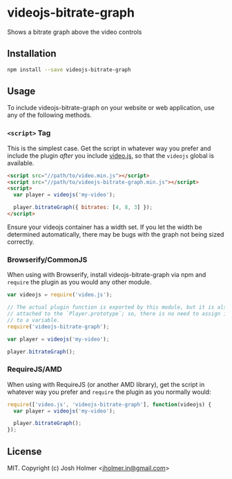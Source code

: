 # videojs-bitrate-graph

Shows a bitrate graph above the video controls

## Installation

```sh
npm install --save videojs-bitrate-graph
```

## Usage

To include videojs-bitrate-graph on your website or web application, use any of the following methods.

### `<script>` Tag

This is the simplest case. Get the script in whatever way you prefer and include the plugin _after_ you include [video.js][videojs], so that the `videojs` global is available.

```html
<script src="//path/to/video.min.js"></script>
<script src="//path/to/videojs-bitrate-graph.min.js"></script>
<script>
  var player = videojs('my-video');

  player.bitrateGraph({ bitrates: [4, 8, 3] });
</script>
```

Ensure your videojs container has a width set. If you let the width be determined automatically,
there may be bugs with the graph not being sized correctly.

### Browserify/CommonJS

When using with Browserify, install videojs-bitrate-graph via npm and `require` the plugin as you would any other module.

```js
var videojs = require('video.js');

// The actual plugin function is exported by this module, but it is also
// attached to the `Player.prototype`; so, there is no need to assign it
// to a variable.
require('videojs-bitrate-graph');

var player = videojs('my-video');

player.bitrateGraph();
```

### RequireJS/AMD

When using with RequireJS (or another AMD library), get the script in whatever way you prefer and `require` the plugin as you normally would:

```js
require(['video.js', 'videojs-bitrate-graph'], function(videojs) {
  var player = videojs('my-video');

  player.bitrateGraph();
});
```

## License

MIT. Copyright (c) Josh Holmer &lt;jholmer.in@gmail.com&gt;


[videojs]: http://videojs.com/
